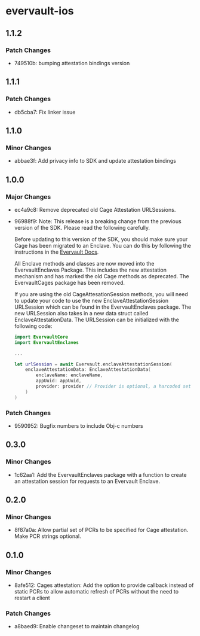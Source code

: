 # evervault-ios

## 1.1.2

### Patch Changes

- 749510b: bumping attestation bindings version

## 1.1.1

### Patch Changes

- db5cba7: Fix linker issue

## 1.1.0

### Minor Changes

- abbae3f: Add privacy info to SDK and update attestation bindings

## 1.0.0

### Major Changes

- ec4a9c8: Remove deprecated old Cage Attestation URLSessions.
- 96988f9: Note: This release is a breaking change from the previous version of the SDK. Please read the following carefully.

  Before updating to this version of the SDK, you should make sure your Cage has been migrated to an Enclave. You can do this by following the instructions in the [Evervault Docs](https://docs.evervault.com/guides/cages-to-enclaves-migration).

  All Enclave methods and classes are now moved into the EvervaultEnclaves Package. This includes the new attestation mechanism and has marked the old Cage methods as deprecated. The EvervaultCages package has been removed.

  If you are using the old CageAttesationSession methods, you will need to update your code to use the new EnclaveAttestationSession URLSession which can be found in the EvervaultEnclaves package. The new URLSession also takes in a new data struct called EnclaveAttestationData. The URLSession can be initialized with the following code:

  ```swift
  import EvervaultCore
  import EvervaultEnclaves

  ...

  let urlSession = await Evervault.enclaveAttestationSession(
      enclaveAttestationData: EnclaveAttestationData(
          enclaveName: enclaveName,
          appUuid: appUuid,
          provider: provider // Provider is optional, a harcoded set of PCRs can be used if not provided
      )
  )
  ```

### Patch Changes

- 9590952: Bugfix numbers to include Obj-c numbers

## 0.3.0

### Minor Changes

- 1c62aa1: Add the EvervaultEnclaves package with a function to create an attestation session for requests to an Evervault Enclave.

## 0.2.0

### Minor Changes

- 8f87a0a: Allow partial set of PCRs to be specified for Cage attestation. Make PCR strings optional.

## 0.1.0

### Minor Changes

- 8afe512: Cages attestation: Add the option to provide callback instead of static PCRs to allow automatic refresh of PCRs without the need to restart a client

### Patch Changes

- a8baed9: Enable changeset to maintain changelog

